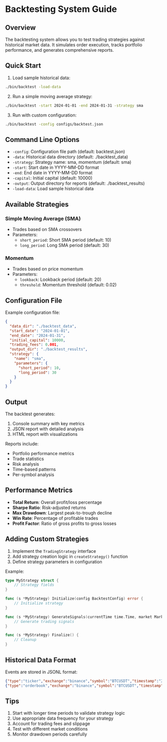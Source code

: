 # Backtesting System Guide

## Overview

The backtesting system allows you to test trading strategies against historical market data. It simulates order execution, tracks portfolio performance, and generates comprehensive reports.

## Quick Start

1. Load sample historical data:
```bash
./bin/backtest -load-data
```

2. Run a simple moving average strategy:
```bash
./bin/backtest -start 2024-01-01 -end 2024-01-31 -strategy sma
```

3. Run with custom configuration:
```bash
./bin/backtest -config configs/backtest.json
```

## Command Line Options

- `-config`: Configuration file path (default: backtest.json)
- `-data`: Historical data directory (default: ./backtest_data)
- `-strategy`: Strategy name: sma, momentum (default: sma)
- `-start`: Start date in YYYY-MM-DD format
- `-end`: End date in YYYY-MM-DD format
- `-capital`: Initial capital (default: 10000)
- `-output`: Output directory for reports (default: ./backtest_results)
- `-load-data`: Load sample historical data

## Available Strategies

### Simple Moving Average (SMA)
- Trades based on SMA crossovers
- Parameters:
  - `short_period`: Short SMA period (default: 10)
  - `long_period`: Long SMA period (default: 30)

### Momentum
- Trades based on price momentum
- Parameters:
  - `lookback`: Lookback period (default: 20)
  - `threshold`: Momentum threshold (default: 0.02)

## Configuration File

Example configuration file:
```json
{
  "data_dir": "./backtest_data",
  "start_date": "2024-01-01",
  "end_date": "2024-01-31",
  "initial_capital": 10000,
  "trading_fees": 0.001,
  "output_dir": "./backtest_results",
  "strategy": {
    "name": "sma",
    "parameters": {
      "short_period": 10,
      "long_period": 30
    }
  }
}
```

## Output

The backtest generates:
1. Console summary with key metrics
2. JSON report with detailed analysis
3. HTML report with visualizations

Reports include:
- Portfolio performance metrics
- Trade statistics
- Risk analysis
- Time-based patterns
- Per-symbol analysis

## Performance Metrics

- **Total Return**: Overall profit/loss percentage
- **Sharpe Ratio**: Risk-adjusted returns
- **Max Drawdown**: Largest peak-to-trough decline
- **Win Rate**: Percentage of profitable trades
- **Profit Factor**: Ratio of gross profits to gross losses

## Adding Custom Strategies

1. Implement the `TradingStrategy` interface
2. Add strategy creation logic in `createStrategy()` function
3. Define strategy parameters in configuration

Example:
```go
type MyStrategy struct {
    // Strategy fields
}

func (s *MyStrategy) Initialize(config BacktestConfig) error {
    // Initialize strategy
}

func (s *MyStrategy) GenerateSignals(currentTime time.Time, market MarketState, portfolio *Portfolio) []*TradingSignal {
    // Generate trading signals
}

func (s *MyStrategy) Finalize() {
    // Cleanup
}
```

## Historical Data Format

Events are stored in JSONL format:
```json
{"type":"ticker","exchange":"binance","symbol":"BTCUSDT","timestamp":"2024-01-01T00:00:00Z","data":{"last_price":45000}}
{"type":"orderbook","exchange":"binance","symbol":"BTCUSDT","timestamp":"2024-01-01T00:05:00Z","data":{"bids":[[44990,1.5]],"asks":[[45010,2.0]]}}
```

## Tips

1. Start with longer time periods to validate strategy logic
2. Use appropriate data frequency for your strategy
3. Account for trading fees and slippage
4. Test with different market conditions
5. Monitor drawdown periods carefully